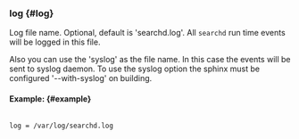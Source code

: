 ### log {#log}

Log file name. Optional, default is &#039;searchd.log&#039;. All `searchd` run time events will be logged in this file.

Also you can use the &#039;syslog&#039; as the file name. In this case the events will be sent to syslog daemon. To use the syslog option the sphinx must be configured &#039;--with-syslog&#039; on building.

#### Example: {#example}

```

log = /var/log/searchd.log

```